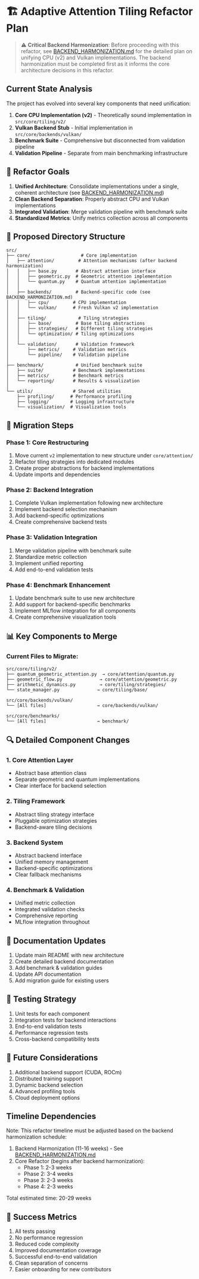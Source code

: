 # 🏗️ Adaptive Attention Tiling Refactor Plan

> ⚠️ **Critical Backend Harmonization**: Before proceeding with this refactor, see [BACKEND_HARMONIZATION.md](./BACKEND_HARMONIZATION.md) for the detailed plan on unifying CPU (v2) and Vulkan implementations. The backend harmonization must be completed first as it informs the core architecture decisions in this refactor.

## Current State Analysis

The project has evolved into several key components that need unification:

1. **Core CPU Implementation (v2)** - Theoretically sound implementation in `src/core/tiling/v2/`
2. **Vulkan Backend Stub** - Initial implementation in `src/core/backends/vulkan/`
3. **Benchmark Suite** - Comprehensive but disconnected from validation pipeline
4. **Validation Pipeline** - Separate from main benchmarking infrastructure

## 🎯 Refactor Goals

1. **Unified Architecture**: Consolidate implementations under a single, coherent architecture (see [BACKEND_HARMONIZATION.md](./BACKEND_HARMONIZATION.md))
2. **Clean Backend Separation**: Properly abstract CPU and Vulkan implementations
3. **Integrated Validation**: Merge validation pipeline with benchmark suite
4. **Standardized Metrics**: Unify metrics collection across all components

## 📁 Proposed Directory Structure

```
src/
├── core/                   # Core implementation
│   ├── attention/         # Attention mechanisms (after backend harmonization)
│   │   ├── base.py       # Abstract attention interface
│   │   ├── geometric.py  # Geometric attention implementation
│   │   └── quantum.py    # Quantum attention implementation
│   │
│   ├── backends/         # Backend-specific code (see BACKEND_HARMONIZATION.md)
│   │   ├── cpu/         # CPU implementation
│   │   └── vulkan/      # Fresh Vulkan v2 implementation
│   │
│   ├── tiling/            # Tiling strategies
│   │   ├── base/         # Base tiling abstractions
│   │   ├── strategies/   # Different tiling strategies
│   │   └── optimization/ # Tiling optimizations
│   │
│   └── validation/       # Validation framework
│       ├── metrics/     # Validation metrics
│       └── pipeline/    # Validation pipeline
│
├── benchmark/            # Unified benchmark suite
│   ├── suite/           # Benchmark implementations
│   ├── metrics/         # Benchmark metrics
│   └── reporting/       # Results & visualization
│
└── utils/               # Shared utilities
    ├── profiling/      # Performance profiling
    ├── logging/        # Logging infrastructure
    └── visualization/  # Visualization tools
```

## 🔄 Migration Steps

### Phase 1: Core Restructuring
1. Move current `v2` implementation to new structure under `core/attention/`
2. Refactor tiling strategies into dedicated modules
3. Create proper abstractions for backend implementations
4. Update imports and dependencies

### Phase 2: Backend Integration
1. Complete Vulkan implementation following new architecture
2. Implement backend selection mechanism
3. Add backend-specific optimizations
4. Create comprehensive backend tests

### Phase 3: Validation Integration
1. Merge validation pipeline with benchmark suite
2. Standardize metric collection
3. Implement unified reporting
4. Add end-to-end validation tests

### Phase 4: Benchmark Enhancement
1. Update benchmark suite to use new architecture
2. Add support for backend-specific benchmarks
3. Implement MLflow integration for all components
4. Create comprehensive visualization tools

## 📊 Key Components to Merge

### Current Files to Migrate:
```
src/core/tiling/v2/
├── quantum_geometric_attention.py  → core/attention/quantum.py
├── geometric_flow.py              → core/attention/geometric.py
├── arithmetic_dynamics.py         → core/tiling/strategies/
└── state_manager.py              → core/tiling/base/

src/core/backends/vulkan/
└── [All files]                   → core/backends/vulkan/

src/core/benchmarks/
└── [All files]                   → benchmark/
```

## 🔍 Detailed Component Changes

### 1. Core Attention Layer
- Abstract base attention class
- Separate geometric and quantum implementations
- Clear interface for backend selection

### 2. Tiling Framework
- Abstract tiling strategy interface
- Pluggable optimization strategies
- Backend-aware tiling decisions

### 3. Backend System
- Abstract backend interface
- Unified memory management
- Backend-specific optimizations
- Clear fallback mechanisms

### 4. Benchmark & Validation
- Unified metric collection
- Integrated validation checks
- Comprehensive reporting
- MLflow integration throughout

## 📝 Documentation Updates

1. Update main README with new architecture
2. Create detailed backend documentation
3. Add benchmark & validation guides
4. Update API documentation
5. Add migration guide for existing users

## 🧪 Testing Strategy

1. Unit tests for each component
2. Integration tests for backend interactions
3. End-to-end validation tests
4. Performance regression tests
5. Cross-backend compatibility tests

## 🚀 Future Considerations

1. Additional backend support (CUDA, ROCm)
2. Distributed training support
3. Dynamic backend selection
4. Advanced profiling tools
5. Cloud deployment options

## Timeline Dependencies

Note: This refactor timeline must be adjusted based on the backend harmonization schedule:

1. Backend Harmonization (11-16 weeks) - See [BACKEND_HARMONIZATION.md](./BACKEND_HARMONIZATION.md)
2. Core Refactor (begins after backend harmonization):
   - Phase 1: 2-3 weeks
   - Phase 2: 3-4 weeks
   - Phase 3: 2-3 weeks
   - Phase 4: 2-3 weeks

Total estimated time: 20-29 weeks

## 🎯 Success Metrics

1. All tests passing
2. No performance regression
3. Reduced code complexity
4. Improved documentation coverage
5. Successful end-to-end validation
6. Clean separation of concerns
7. Easier onboarding for new contributors
